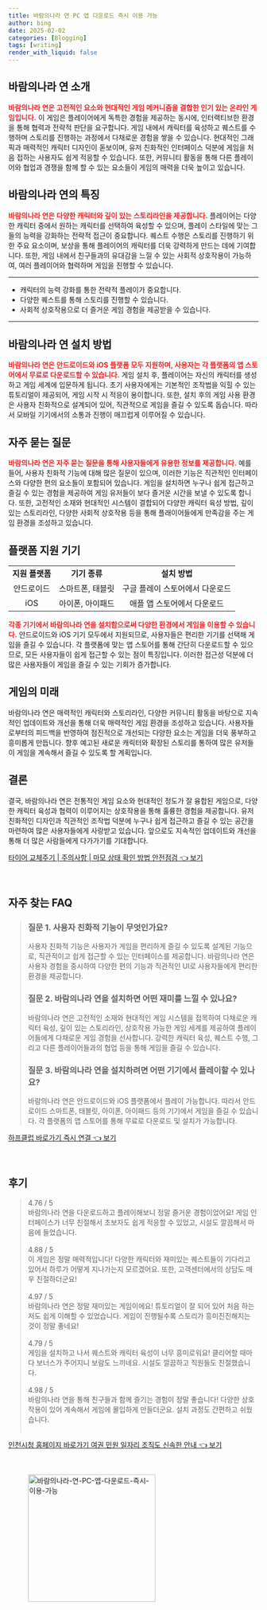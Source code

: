 ```yaml
---
title: 바람의나라 연 PC 앱 다운로드 즉시 이용 가능
author: bing
date: 2025-02-02
categories: [Blogging]
tags: [writing]
render_with_liquid: false
---
```



<h2 id='바람의나라_연_소개'>바람의나라 연 소개</h2>

<p><b><span style="color: #ee2323;">바람의나라 연은 고전적인 요소와 현대적인 게임 메커니즘을 결합한 인기 있는 온라인 게임입니다.</span></b> 이 게임은 플레이어에게 독특한 경험을 제공하는 동시에, 인터랙티브한 환경을 통해 협력과 전략적 판단을 요구합니다. 게임 내에서 캐릭터를 육성하고 퀘스트를 수행하며 스토리를 진행하는 과정에서 다채로운 경험을 쌓을 수 있습니다. 현대적인 그래픽과 매력적인 캐릭터 디자인이 돋보이며, 유저 친화적인 인터페이스 덕분에 게임을 처음 접하는 사용자도 쉽게 적응할 수 있습니다. 또한, 커뮤니티 활동을 통해 다른 플레이어와 협업과 경쟁을 함께 할 수 있는 요소들이 게임의 매력을 더욱 높이고 있습니다.</p>

<h2 id='바람의나라_연_특징'>바람의나라 연의 특징</h2>

<p><b><span style="color: #ee2323;">바람의나라 연은 다양한 캐릭터와 깊이 있는 스토리라인을 제공합니다.</span></b> 플레이어는 다양한 캐릭터 중에서 원하는 캐릭터를 선택하여 육성할 수 있으며, 플레이 스타일에 맞는 그들의 능력을 강화하는 전략적 접근이 중요합니다. 퀘스트 수행은 스토리를 진행하기 위한 주요 요소이며, 보상을 통해 플레이어의 캐릭터를 더욱 강력하게 만드는 데에 기여합니다. 또한, 게임 내에서 친구들과의 유대감을 느낄 수 있는 사회적 상호작용이 가능하여, 여러 플레이어와 협력하며 게임을 진행할 수 있습니다.</p>

<hr />

<ul>
    <li>캐릭터의 능력 강화를 통한 전략적 플레이가 중요합니다.</li>
    <li>다양한 퀘스트를 통해 스토리를 진행할 수 있습니다.</li>
    <li>사회적 상호작용으로 더 즐거운 게임 경험을 제공받을 수 있습니다.</li>
</ul>

<hr />

<h2 id='바람의나라_연_설치_방법'>바람의나라 연 설치 방법</h2>

<p><b><span style="color: #ee2323;">바람의나라 연은 안드로이드와 iOS 플랫폼 모두 지원하며, 사용자는 각 플랫폼의 앱 스토어에서 무료로 다운로드할 수 있습니다.</span></b> 게임 설치 후, 플레이어는 자신의 캐릭터를 생성하고 게임 세계에 입문하게 됩니다. 초기 사용자에게는 기본적인 조작법을 익힐 수 있는 튜토리얼이 제공되어, 게임 시작 시 적응이 용이합니다. 또한, 설치 후의 게임 사용 환경은 사용자 친화적으로 설계되어 있어, 직관적으로 게임을 즐길 수 있도록 돕습니다. 따라서 모바일 기기에서의 소통과 진행이 매끄럽게 이루어질 수 있습니다.</p>

<h2 id='자주_묻는_질문'>자주 묻는 질문</h2>

<p><b><span style="color: #ee2323;">바람의나라 연은 자주 묻는 질문을 통해 사용자들에게 유용한 정보를 제공합니다.</span></b> 예를 들어, 사용자 친화적 기능에 대해 많은 질문이 있으며, 이러한 기능은 직관적인 인터페이스와 다양한 편의 요소들이 포함되어 있습니다. 게임을 설치하면 누구나 쉽게 접근하고 즐길 수 있는 경험을 제공하여 게임 유저들이 보다 즐거운 시간을 보낼 수 있도록 합니다. 또한, 고전적인 소재와 현대적인 시스템이 결합되어 다양한 캐릭터 육성 방법, 깊이 있는 스토리라인, 다양한 사회적 상호작용 등을 통해 플래이어들에게 만족감을 주는 게임 환경을 조성하고 있습니다.</p>

<h2 id='플랫폼_지원_기기'>플랫폼 지원 기기</h2>

<table>
    <tr>
        <td style="text-align: center; height: 17px;"><b>지원 플랫폼</b></td>
        <td style="text-align: center; height: 17px;"><b>기기 종류</b></td>
        <td style="text-align: center; height: 17px;"><b>설치 방법</b></td>
    </tr>
    <tr>
        <td style="text-align: center; height: 17px;">안드로이드</td>
        <td style="text-align: center; height: 17px;">스마트폰, 태블릿</td>
        <td style="text-align: center; height: 17px;">구글 플레이 스토어에서 다운로드</td>
    </tr>
    <tr>
        <td style="text-align: center; height: 17px;">iOS</td>
        <td style="text-align: center; height: 17px;">아이폰, 아이패드</td>
        <td style="text-align: center; height: 17px;">애플 앱 스토어에서 다운로드</td>
    </tr>
</table>

<p><b><span style="color: #ee2323;">각종 기기에서 바람의나라 연을 설치함으로써 다양한 환경에서 게임을 이용할 수 있습니다.</span></b> 안드로이드와 iOS 기기 모두에서 지원되므로, 사용자들은 편리한 기기를 선택해 게임을 즐길 수 있습니다. 각 플랫폼에 맞는 앱 스토어를 통해 간단히 다운로드할 수 있으므로, 모든 사용자들이 쉽게 접근할 수 있는 점이 특징입니다. 이러한 접근성 덕분에 더 많은 사용자들이 게임을 즐길 수 있는 기회가 증가합니다.</p>

<h2 id='게임_의_미래'>게임의 미래</h2>

<p>바람의나라 연은 매력적인 캐릭터와 스토리라인, 다양한 커뮤니티 활동을 바탕으로 지속적인 업데이트와 개선을 통해 더욱 매력적인 게임 환경을 조성하고 있습니다. 사용자들로부터의 피드백을 반영하여 점진적으로 개선되는 다양한 요소는 게임을 더욱 풍부하고 흥미롭게 만듭니다. 향후 예고된 새로운 캐릭터와 확장된 스토리를 통하여 많은 유저들이 게임을 계속해서 즐길 수 있도록 할 계획입니다.</p>

<h2 id='결론'>결론</h2>

<p>결국, 바람의나라 연은 전통적인 게임 요소와 현대적인 정도가 잘 융합된 게임으로, 다양한 캐릭터 육성과 협력이 이루어지는 상호작용을 통해 훌륭한 경험을 제공합니다. 유저 친화적인 디자인과 직관적인 조작법 덕분에 누구나 쉽게 접근하고 즐길 수 있는 공간을 마련하여 많은 사용자들에게 사랑받고 있습니다. 앞으로도 지속적인 업데이트와 개선을 통해 더 많은 사람들에게 다가가기를 기대합니다.</p>


<p><a class="click-button" title="타이어 교체주기 | 주의사항 | 마모 상태 확인 방법 안전점검" href="https://purplelist.github.io/posts/%ED%83%80%EC%9D%B4%EC%96%B4-%EA%B5%90%EC%B2%B4%EC%A3%BC%EA%B8%B0-%EC%A3%BC%EC%9D%98%EC%82%AC%ED%95%AD-%EB%A7%88%EB%AA%A8-%EC%83%81%ED%83%9C-%ED%99%95%EC%9D%B8-%EB%B0%A9%EB%B2%95-%EC%95%88%EC%A0%84%EC%A0%90%EA%B2%80/" rel="dofollow">타이어 교체주기 | 주의사항 | 마모 상태 확인 방법 안전점검 👈 보기</a></p><br>
<h2 id='자주_찾는_FAQ'>자주 찾는 FAQ</h2>
<div itemscope="" itemtype="https://schema.org/FAQPage"> 
<blockquote> 
<div itemscope="" itemprop="mainEntity" itemtype="https://schema.org/Question"> 
<h3 itemprop="name">질문 1. 사용자 친화적 기능이 무엇인가요?</h3> 
<div itemscope="" itemprop="acceptedAnswer" itemtype="https://schema.org/Answer"> 
<span itemprop="text"> 
<p>사용자 친화적 기능은 사용자가 게임을 편리하게 즐길 수 있도록 설계된 기능으로, 직관적이고 쉽게 접근할 수 있는 인터페이스를 제공합니다. 바람의나라 연은 사용자 경험을 중시하여 다양한 편의 기능과 직관적인 UI로 사용자들에게 편리한 환경을 제공합니다.</p> 
</span> 
</div> 
</div> 

<div itemscope="" itemprop="mainEntity" itemtype="https://schema.org/Question"> 
<h3 itemprop="name">질문 2. 바람의나라 연을 설치하면 어떤 재미를 느낄 수 있나요?</h3> 
<div itemscope="" itemprop="acceptedAnswer" itemtype="https://schema.org/Answer"> 
<span itemprop="text"> 
<p>바람의나라 연은 고전적인 소재와 현대적인 게임 시스템을 접목하여 다채로운 캐릭터 육성, 깊이 있는 스토리라인, 상호작용 가능한 게임 세계를 제공하여 플레이어들에게 다채로운 게임 경험을 선사합니다. 강력한 캐릭터 육성, 퀘스트 수행, 그리고 다른 플레이어들과의 협업 등을 통해 게임을 즐길 수 있습니다.</p> 
</span> 
</div> 
</div> 

<div itemscope="" itemprop="mainEntity" itemtype="https://schema.org/Question"> 
<h3 itemprop="name">질문 3. 바람의나라 연을 설치하려면 어떤 기기에서 플레이할 수 있나요?</h3> 
<div itemscope="" itemprop="acceptedAnswer" itemtype="https://schema.org/Answer"> 
<span itemprop="text"> 
<p>바람의나라 연은 안드로이드와 iOS 플랫폼에서 플레이 가능합니다. 따라서 안드로이드 스마트폰, 태블릿, 아이폰, 아이패드 등의 기기에서 게임을 즐길 수 있습니다. 각 플랫폼의 앱 스토어를 통해 무료로 다운로드 및 설치가 가능합니다.</p> 
</span> 
</div> 
</div> 

</blockquote> 
</div>
<p><a class="click-button" title="하프클럽 바로가기 즉시 연결" href="https://purplelist.github.io/posts/%ED%95%98%ED%94%84%ED%81%B4%EB%9F%BD-%EB%B0%94%EB%A1%9C%EA%B0%80%EA%B8%B0-%EC%A6%89%EC%8B%9C-%EC%97%B0%EA%B2%B0/" rel="dofollow">하프클럽 바로가기 즉시 연결 👈 보기</a></p><br>
<h2 id='후기'>후기</h2>
<div itemscope itemtype="https://schema.org/Product">
  <blockquote>
  <div itemprop="review" itemscope itemtype="https://schema.org/Review">
      <div itemprop="reviewRating" itemscope itemtype="https://schema.org/Rating"> <span itemprop="ratingValue">4.76</span> / <span itemprop="bestRating">5</span> </div>
      <span itemprop="reviewBody">바람의나라 연을 다운로드하고 플레이해보니 정말 즐거운 경험이었어요! 게임 인터페이스가 너무 친절해서 초보자도 쉽게 적응할 수 있었고, 시설도 깔끔해서 마음에 들었습니다.</span>
  </div>
  <br>
  <div itemprop="review" itemscope itemtype="https://schema.org/Review">
      <div itemprop="reviewRating" itemscope itemtype="https://schema.org/Rating"> <span itemprop="ratingValue">4.88</span> / <span itemprop="bestRating">5</span> </div>
      <span itemprop="reviewBody">이 게임은 정말 매력적입니다! 다양한 캐릭터와 재미있는 퀘스트들이 기다리고 있어서 하루가 어떻게 지나가는지 모르겠어요. 또한, 고객센터에서의 상담도 매우 친절하더군요!</span>
  </div>
  <br>
  <div itemprop="review" itemscope itemtype="https://schema.org/Review">
      <div itemprop="reviewRating" itemscope itemtype="https://schema.org/Rating"> <span itemprop="ratingValue">4.97</span> / <span itemprop="bestRating">5</span> </div>
      <span itemprop="reviewBody">바람의나라 연은 정말 재미있는 게임이에요! 튜토리얼이 잘 되어 있어 처음 하는 저도 쉽게 이해할 수 있었습니다. 게임이 진행될수록 스토리가 흥미진진해지는 것이 정말 좋네요!</span>
  </div>
  <br>
  <div itemprop="review" itemscope itemtype="https://schema.org/Review">
      <div itemprop="reviewRating" itemscope itemtype="https://schema.org/Rating"> <span itemprop="ratingValue">4.79</span> / <span itemprop="bestRating">5</span> </div>
      <span itemprop="reviewBody">게임을 설치하고 나서 퀘스트와 캐릭터 육성이 너무 흥미로워요! 클리어할 때마다 보너스가 주어지니 보람도 느끼네요. 시설도 깔끔하고 직원들도 친절했습니다.</span>
  </div>
  <br>
  <div itemprop="review" itemscope itemtype="https://schema.org/Review">
      <div itemprop="reviewRating" itemscope itemtype="https://schema.org/Rating"> <span itemprop="ratingValue">4.98</span> / <span itemprop="bestRating">5</span> </div>
      <span itemprop="reviewBody">바람의나라 연을 통해 친구들과 함께 즐기는 경험이 정말 좋습니다! 다양한 상호작용이 있어 계속해서 게임에 몰입하게 만들더군요. 설치 과정도 간편하고 쉬웠습니다.</span>
  </div>
  <br>
  </blockquote>
</div>
<p><a class="click-button" title="인천시청 홈페이지 바로가기 여권 민원 일자리 조직도 신속한 안내" href="https://purplelist.github.io/posts/%EC%9D%B8%EC%B2%9C%EC%8B%9C%EC%B2%AD-%ED%99%88%ED%8E%98%EC%9D%B4%EC%A7%80-%EB%B0%94%EB%A1%9C%EA%B0%80%EA%B8%B0-%EC%97%AC%EA%B6%8C-%EB%AF%BC%EC%9B%90-%EC%9D%BC%EC%9E%90%EB%A6%AC-%EC%A1%B0%EC%A7%81%EB%8F%84-%EC%8B%A0%EC%86%8D%ED%95%9C-%EC%95%88%EB%82%B4/" rel="dofollow">인천시청 홈페이지 바로가기 여권 민원 일자리 조직도 신속한 안내 👈 보기</a></p><br>
<figure class="image"><img src="https://purplelist.github.io/assets/img/thumbnail/바람의나라-연-PC-앱-다운로드-즉시-이용-가능.webp" alt="바람의나라-연-PC-앱-다운로드-즉시-이용-가능" width="256" height="256"></figure>